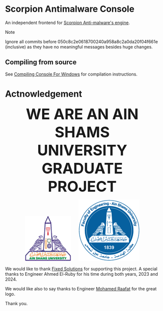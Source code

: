 # Scorpion Antimalware Console

An independent frontend for [Scorpion Anti-malware's engine](https://github.com/scorpionantimalware/scorpion-antimalware).

> [!NOTE]  
> Ignore all commits before 050c8c2e0618700240a958a8c2a0da20f04f661e (inclusive) as they have no meaningful messages besides huge changes.

## Compiling from source

See [Compiling Console For Windows](https://scorpionantimalware.github.io/sam-docs/contributing/development/compiling/compiling_console_for_windows.html) for compilation instructions.

# Actnowledgement

<p align="center" style="font-size: 48px; margin: 0 10px;"><strong>WE ARE AN AIN SHAMS UNIVERSITY GRADUATE PROJECT</strong></p>

<p align="center">
  <img src="resources/asu_logo.png" style="width: 150px; margin: 0 10px;" alt="ASU Logo"/>
  <img src="resources/asu_eng_logo.png" style="width: 200px; margin: 0 10px;" alt="ASU ENG Logo"/>
</p>

We would like to thank [Fixed Solutions](https://solutions.fixed.global/en) for supporting this project. A special thanks to Engineer Ahmed El-Ruby for his time during both years, 2023 and 2024.

We would like also to say thanks to Engineer [Mohamed Raafat](https://www.linkedin.com/in/mohamed-raafat-4b4437209/) for the great logo.

Thank you.
